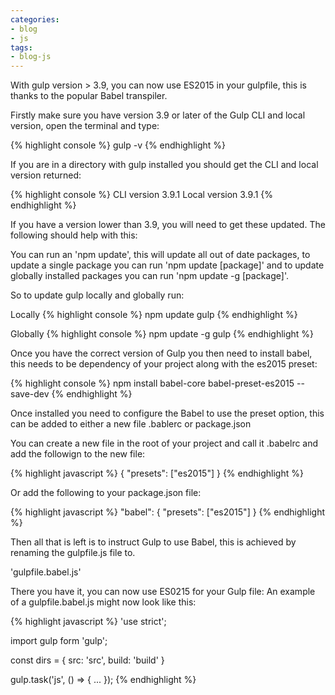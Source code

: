 ```yaml
---
categories:
- blog
- js
tags: 
- blog-js
---
```


With gulp version > 3.9, you can now use ES2015 in your gulpfile, this is thanks to the popular Babel transpiler.

Firstly make sure you have version 3.9 or later of the Gulp CLI and local version, open the terminal and type:

{% highlight console %}
gulp -v
{% endhighlight %}

If you are in a directory with gulp installed you should get the CLI and local version returned:

{% highlight console %}
CLI version 3.9.1
Local version 3.9.1
{% endhighlight %}

If you have a version lower than 3.9, you will need to get these updated. The following should help with this:

You can run an 'npm update', this will update all out of date packages, to update a single package you can run 'npm update [package]' and to update globally installed packages you can run 'npm update -g [package]'.

So to update gulp locally and globally run:

Locally
{% highlight console %}
npm update gulp
{% endhighlight %}

Globally
{% highlight console %}
npm update -g gulp
{% endhighlight %}

Once you have the correct version of Gulp you then need to install babel, this needs to be dependency of your project along with the es2015 preset:

{% highlight console %}
npm install babel-core babel-preset-es2015 --save-dev
{% endhighlight %}

Once installed you need to configure the Babel to use the preset option, this can be added to either a new file .bablerc or package.json

You can create a new file in the root of your project and call it .babelrc and add the followign to the new file:

{% highlight javascript %}
{
  "presets": ["es2015"]
}
{% endhighlight %}

Or add the following to your package.json file:

{% highlight javascript %}
"babel": {
  "presets": ["es2015"]
}
{% endhighlight %}

Then all that is left is to instruct Gulp to use Babel, this is achieved by renaming the gulpfile.js file to.

'gulpfile.babel.js'

There you have it, you can now use ES0215 for your Gulp file: An example of a gulpfile.babel.js might now look like this:

{% highlight javascript %}
'use strict';

import gulp form 'gulp';

const dirs = {
  src: 'src',
  build: 'build'
}

gulp.task('js', () => {
  ...
});
{% endhighlight %}
